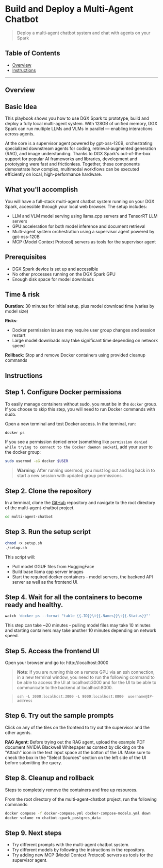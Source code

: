 # Build and Deploy a Multi-Agent Chatbot

> Deploy a multi-agent chatbot system and chat with agents on your Spark

## Table of Contents

- [Overview](#overview)
- [Instructions](#instructions)

---

## Overview

## Basic Idea

This playbook shows you how to use DGX Spark to prototype, build and deploy a fully local multi-agent system. 
With 128GB of unified memory, DGX Spark can run multiple LLMs and VLMs in parallel — enabling interactions across agents.

At the core is a supervisor agent powered by gpt-oss-120B, orchestrating specialized downstream agents for coding, retrieval-augmented generation (RAG), and image understanding. Thanks to DGX Spark's out-of-the-box support for popular AI frameworks and libraries, development and prototyping were fast and frictionless. 
Together, these components demonstrate how complex, multimodal workflows can be executed efficiently on local, high-performance hardware.

## What you'll accomplish

You will have a full-stack multi-agent chatbot system running on your DGX Spark, accessible through
your local web browser. 
The setup includes:
- LLM and VLM model serving using llama.cpp servers and TensorRT LLM servers
- GPU acceleration for both model inference and document retrieval
- Multi-agent system orchestration using a supervisor agent powered by gpt-oss-120B
- MCP (Model Context Protocol) servers as tools for the supervisor agent

## Prerequisites

-  DGX Spark device is set up and accessible
-  No other processes running on the DGX Spark GPU
-  Enough disk space for model downloads


## Time & risk

**Duration**: 30 minutes for initial setup, plus model download time (varies by model size)

**Risks**:
- Docker permission issues may require user group changes and session restart
- Large model downloads may take significant time depending on network speed

**Rollback**: Stop and remove Docker containers using provided cleanup commands

## Instructions

## Step 1. Configure Docker permissions

To easily manage containers without sudo, you must be in the `docker` group. If you choose to skip this step, you will need to run Docker commands with sudo.

Open a new terminal and test Docker access. In the terminal, run:

```bash
docker ps
```

If you see a permission denied error (something like `permission denied while trying to connect to the Docker daemon socket`), add your user to the docker group:

```bash
sudo usermod -aG docker $USER
```

> **Warning**: After running usermod, you must log out and log back in to start a new
> session with updated group permissions.

## Step 2. Clone the repository

In a terminal, clone the [GitHub](https://gitlab.com/nvidia/dgx-spark/temp-external-playbook-assets/dgx-spark-playbook-assets/-/blob/main) repository and navigate to the root directory of the multi-agent-chatbot project.

```bash
cd multi-agent-chatbot
```

## Step 3. Run the setup script

```bash
chmod +x setup.sh
./setup.sh
```

This script will:
- Pull model GGUF files from HuggingFace
- Build base llama cpp server images
- Start the required docker containers - model servers, the backend API server as well as the frontend UI.

## Step 4. Wait for all the containers to become ready and healthy.

```bash
watch 'docker ps --format "table {{.ID}}\t{{.Names}}\t{{.Status}}"'
```

This step can take ~20 minutes - pulling model files may take 10 minutes and starting containers may take another 10 minutes depending on network speed.

## Step 5. Access the frontend UI

Open your browser and go to: http://localhost:3000

> **Note**: If you are running this on a remote GPU via an ssh connection, in a new terminal window, you need to run the following command to be able to access the UI at localhost:3000 and for the UI to be able to communicate to the backend at localhost:8000.

>```ssh -L 3000:localhost:3000 -L 8000:localhost:8000  username@IP-address```

## Step 6. Try out the sample prompts

Click on any of the tiles on the frontend to try out the supervisor and the other agents.

**RAG Agent**:
Before trying out the RAG agent, upload the example PDF document NVIDIA Blackwell Whitepaper as context by clicking on the "Attach" icon in the text input space at the botton of the UI.
Make sure to check the box in the "Select Sources" section on the left side of the UI before submitting the query.


## Step 8. Cleanup and rollback

Steps to completely remove the containers and free up resources.

From the root directory of the multi-agent-chatbot project, run the following commands:

```bash
docker compose -f docker-compose.yml docker-compose-models.yml down
docker volume rm chatbot-spark_postgres_data
```

## Step 9. Next steps

- Try different prompts with the multi-agent chatbot system.
- Try different models by following the instructions in the repository.
- Try adding new MCP (Model Context Protocol) servers as tools for the supervisor agent.
